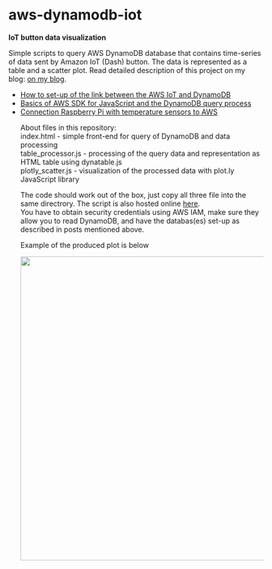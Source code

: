 # aws-dynamodb-iot
<b>IoT button data visualization</b>

Simple scripts to query AWS DynamoDB database that contains time-series of data sent by Amazon IoT (Dash) button. The data is represented as a table and a scatter plot. Read detailed description of this project on my blog: <a href = 'http://www.fhilitski.com/intrnet-of-things/'>on my blog</a>. 
<ul>
<li><a href='http://www.fhilitski.com/2016/09/visualizing-aws-iot-button-data-part-ii/'>How to set-up of the link between the AWS IoT and DynamoDB</a></li>
<li><a href='http://www.fhilitski.com/2016/09/visualizing-aws-iot-button-data-part-ii/'>Basics of AWS SDK for JavaScript and the DynamoDB query process</a></li>
<li><a href = 'http://www.fhilitski.com/2016/11/temperature-sensor-with-raspberry-pi-3-and-aws/'>Connection Raspberry Pi with temperature sensors to AWS</a></li>


<p>
About files in this repository:</br>
index.html - simple front-end for query of DynamoDB and data processing</br>
table_processor.js - processing of the query data and representation as HTML table using dynatable.js</br>
plotly_scatter.js - visualization of the processed data with plot.ly JavaScript library</br>
</p>
The code should work out of the box, just copy all three file into the same directrory. 
The script is also hosted online <a href='http://new.fhilitski.com/test/code-aws-dynamo/index.html'>here</a>.
</br>You have to obtain security credentials using AWS IAM, make sure they allow you to read DynamoDB, and have the databas(es) set-up as described in posts mentioned above.
<p> Example of the produced plot is below </p>
<div>
    <a href="https://plot.ly/~f.hilitski/140/" target="_blank" title="" style="display: block; text-align: center;"><img src="https://plot.ly/~f.hilitski/140.png" alt="" style="max-width: 100%;width: 600px;"  width="600" onerror="this.onerror=null;this.src='https://plot.ly/404.png';" /></a>
    <script data-plotly="f.hilitski:140"  src="https://plot.ly/embed.js" async></script>
</div>


